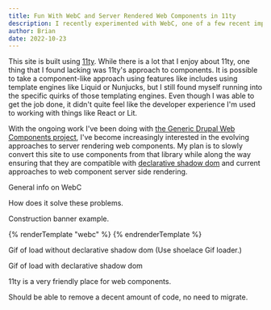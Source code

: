 ```yaml
---
title: Fun With WebC and Server Rendered Web Components in 11ty
description: I recently experimented with WebC, one of a few recent implementaitons of single file web components. Along the way I also learned that 11ty is a great home for working with web components on the server in general.
author: Brian
date: 2022-10-23
---
```


This site is built using [11ty](https://www.11ty.dev/). While there is a lot that I enjoy about 11ty, one thing that I found lacking was 11ty's approach to components. It is possible to take a component-like approach using features like includes using template engines like Liquid or Nunjucks, but I still found myself running into the specific quirks of those templating engines. Even though I was able to get the job done, it didn't quite feel like the developer experience I'm used to working with things like React or Lit.

With the ongoing work I've been doing with [the Generic Drupal Web Components project](https://www.drupal.org/project/gdwc), I've become increasingly interested in the evolving approaches to server rendering web components. My plan is to slowly convert this site to use components from that library while along the way ensuring that they are compatible with [declarative shadow dom](https://web.dev/declarative-shadow-dom/) and current approaches to web component server side rendering.

General info on WebC

How does it solve these problems.

Construction banner example.

{% renderTemplate "webc" %}
<construction-banner></construction-banner>
{% endrenderTemplate %}

Gif of load without declarative shadow dom (Use shoelace Gif loader.)

Gif of load with declarative shadow dom

11ty is a very friendly place for web components.

Should be able to remove a decent amount of code, no need to migrate.
